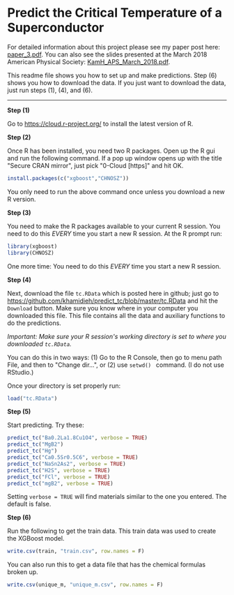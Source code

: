 # Predict the Critical Temperature of a Superconductor

For detailed information about this project please see my paper post here: [paper_3.pdf](https://github.com/khamidieh/predict_tc/blob/master/paper_3.pdf).  You can also see the slides presented at the March 2018 American Physical Society: [KamH_APS_March_2018.pdf](https://github.com/khamidieh/predict_tc/blob/master/KamH_APS_March_2018.pdf).


This readme file shows you how to set up and make predictions.  Step (6) shows you how to download the data.  If you just want to  download the data, just run steps (1), (4), and (6).

------------------------------------------------------------------------------------------------------------------------------------

**Step (1)** 

Go to https://cloud.r-project.org/ to install the latest version of R.


**Step (2)** 

Once R has been installed, you need two R packages.  Open up the R gui and run the following command.  If a pop up window opens up with the title "Secure CRAN mirror", just pick "0-Cloud [https]" and hit OK.  
```r
install.packages(c("xgboost","CHNOSZ"))
```
You only need to run the above command once unless you download a new R version.


**Step (3)** 

You need to make the R packages available to your current R session.  You need to do this *EVERY* time you start a new R session.  At the R prompt run:
```r
library(xgboost)
library(CHNOSZ)
```
One more time: You need to do this *EVERY* time you start a new R session.


**Step (4)** 

Next, download the file `tc.RData` which is posted here in github; just go to https://github.com/khamidieh/predict_tc/blob/master/tc.RData and hit the `Download` button.  Make sure you know where in your computer you downloaded this file.  This file contains all the data and auxiliary functions to do the predictions.

*Important: Make sure your R session's working directory is set to where you downloaded `tc.RData`.*

You can do this in two ways: (1) Go to the R Console, then go to menu path File, and then to "Change dir...", or (2) use ```setwd() ``` command.  (I do not use RStudio.)

Once your directory is set properly run:
```r
load("tc.RData")
```

**Step (5)** 

Start predicting.  Try these:
```r
predict_tc("Ba0.2La1.8Cu1O4", verbose = TRUE)
predict_tc("MgB2")
predict_tc("Hg")
predict_tc("Ca0.5Sr0.5C6", verbose = TRUE)
predict_tc("NaSn2As2", verbose = TRUE)
predict_tc("H2S", verbose = TRUE)
predict_tc("FCl", verbose = TRUE)
predict_tc("mgB2", verbose = TRUE)
```
Setting ```verbose = TRUE``` will find materials similar to the one you entered.  The default is false.


**Step (6)**

Run the following to get the train data.  This train data was used to create the XGBoost model.
```r
write.csv(train, "train.csv", row.names = F)
```

You can also run this to get a data file that has the chemical formulas broken up.
```r
write.csv(unique_m, "unique_m.csv", row.names = F)
```

